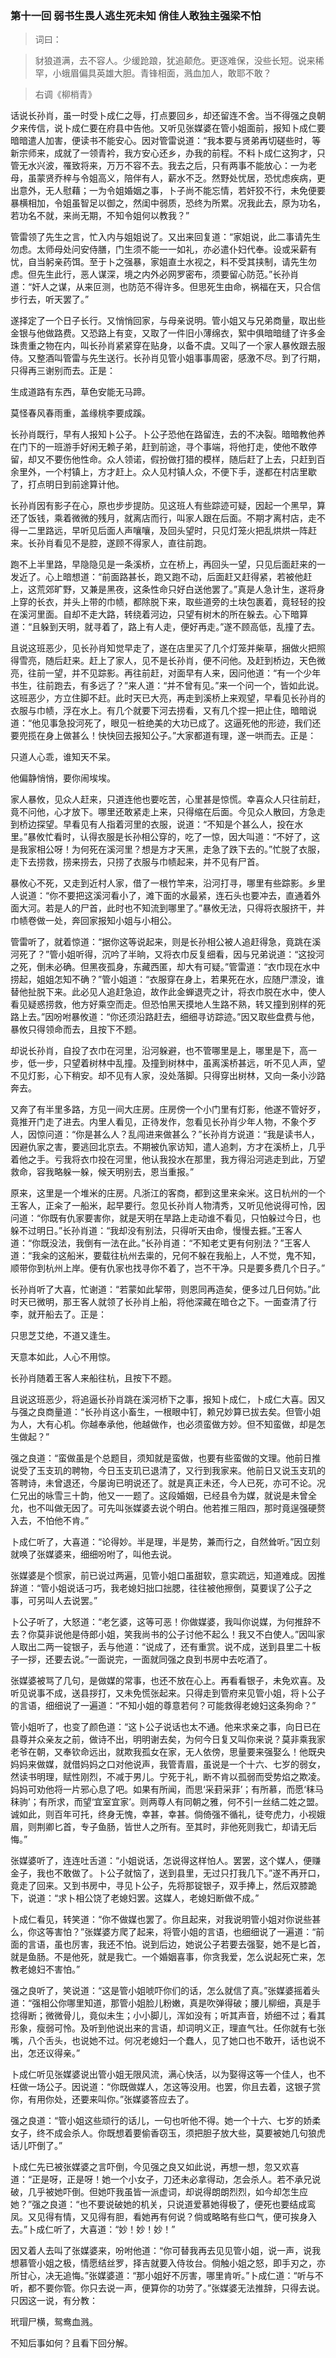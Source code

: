 <script type="text/javascript">
    var head = document.getElementsByTagName('head')[0];
    cssURL = '/public/article_1.css';
    linkTag = document.createElement('link');
    linkTag.href = cssURL;
    linkTag.setAttribute('type','text/css');
    linkTag.setAttribute('rel','stylesheet');
    head.appendChild(linkTag);
</script>
### 第十一回  弱书生畏人逃生死未知  俏佳人敢独主强梁不怕 

> 词曰：

> 豺狼道满，去不容人。少缓跄踉，犹追颠危。更逐难保，没些长短。说来稀罕，小蛾眉偏具英雄大胆。青锋相面，溅血加人，敢耶不敢？

> 右调《柳梢青》

话说长孙肖，虽一时受卜成仁之辱，打点要回乡，却还留连不舍。当不得强之良朝夕来传信，说卜成仁要在府县中告他。又听见张媒婆在管小姐面前，报知卜成仁要暗暗遣人加害，便读书不能安心。因对管雷说道：“我本要与贤弟再切磋些时，等新宗师来，成就了一领青衿，我方安心还乡，办我的前程。不料卜成仁这狗才，只管无水兴波，罹致将来，万万不容不去。我去之后，只有两事不能放心：一为老母，虽蒙贤乔梓与令姐高义，陪伴有人，薪水不乏。然野处忧居，恐忧虑疾病，更出意外，无人慰藉；一为令姐婚姻之事，卜子尚不能忘情，若奸狡不行，未免便要暴横相加，令姐虽智足以御之，然闺中弱质，恐终为所累。况我此去，原为功名，若功名不就，来尚无期，不知令姐何以教我？”

管雷领了先生之言，忙入内与姐姐说了。又出来回复道：“家姐说，此二事请先生勿虑。太师母处问安侍膳，门生须不能一一如礼，亦必遣仆妇代奉。设或采薪有忧，自当躬亲药饵。至于卜之强暴，家姐直土水视之，料不受其挟制，请先生勿虑。但先生此行，恶人谋深，境之内外必网罗密布，须要留心防范。”长孙肖道：“奸人之谋，从来叵测，也防范不得许多。但思死生由命，祸福在天，只合信步行去，听天罢了。”

遂择定了一个日子长行。又悄悄回家，与母亲说明。管小姐又与兄弟商量，取出些金银与他做路费。又恐路上有变，又取了一件旧小薄绵衣，絮中俱暗暗缝了许多金珠贵重之物在内，叫长孙肖紧紧穿在贴身，以备不虞。又叫了一个家人暴攸跟去服侍。又整酒叫管雷与先生送行。长孙肖见管小姐事事周密，感激不尽。到了行期，只得再三谢别而去。正是：

生成道路有东西，草色安能无马蹄。

莫怪春风春雨重，盖缘桃李要成蹊。

长孙肖既行，早有人报知卜公子。卜公子恐他在路留连，去的不决裂。暗暗教他养在门下的一班游手好闲无赖子弟，赶到前途，寻个事端，将他打走，使他不敢停留，却又不要伤他性命。众人领诺，假扮做打猎的模样，随后赶了上去，只赶到百余里外，一个村镇上，方才赶上。众人见村镇人众，不便下手，遂都在村店里歇了，打点明日到前途算计他。

长孙肖因有影子在心，原也步步提防。见这班人有些踪迹可疑，因起一个黑早，算还了饭钱，乘着微微的残月，就离店而行，叫家人跟在后面。不期才离村店，走不得一二里路远，早听见后面人声嚷嚷，及回头望时，只见灯笼火把乱烘烘一阵赶来。长孙肖看见不是腔，遂顾不得家人，直往前跑。

跑不上半里路，早隐隐见是一条溪桥，立在桥上，再回头一望，只见后面赶来的一发近了。心上暗想道：“前面路甚长，跑又跑不动，后面赶又赶得紧，若被他赶上，这荒郊旷野，又兼是黑夜，这条性命只好白送他罢了。”真是人急计生，遂将身上穿的长衣，并头上带的巾帻，都除脱下来，取些道旁的土块包裹着，竟轻轻的投在溪河里面。自却不走大路，转绕着河边，只望有树木的所在躲去。心下暗算道：“且躲到天明，就寻着了，路上有人走，便好再走。”遂不顾高低，乱撞了去。

且说这班恶少，见长孙肖知觉早走了，遂在店里买了几个灯笼并柴草，捆做火把照得雪亮，随后赶来。赶上了家人，见不是长孙肖，便不问他。及赶到桥边，天色微亮，往前一望，并不见踪影。再往前赶，对面早有人来，因问他道：“有一个少年书生，往前跑去，有多远了？”来人道：“并不曾有见。”来一个问一个，皆如此说。这班恶少，方立住脚不赶。此时天已大亮，再走到溪桥上来观望，早看见长孙肖的衣服与巾帻，浮在水上。有几个就要下河去捞看，又有几个捏一把止住，暗暗说道：“他见事急投河死了，眼见一桩绝美的大功已成了。这逼死他的形迹，我们还要兜揽在身上做甚么！快快回去报知公子。”大家都道有理，遂一哄而去。正是：

只道人心乖，谁知天不呆。

他偏静悄悄，要你闹埃埃。

家人暴攸，见众人赶来，只道连他也要吃苦，心里甚是惊慌。幸喜众人只往前赶，竟不问他，心才放下。哪里还敢紧走上来，只得缩在后面。今见众人散回，方急走到桥边探望。早看见有人指着河里的衣服，说道：“不知是个甚么人，投在水里。”暴攸忙看时，认得衣服是长孙相公穿的，吃了一惊，因大叫道：“不好了，这是我家相公呀！为何死在溪河里？想是方才天黑，走急了跌下去的。”忙脱了衣服，走下去捞救，捞来捞去，只捞了衣服与巾帻起来，并不见有尸首。

暴攸心不死，又走到近村人家，借了一根竹竿来，沿河打寻，哪里有些踪影。乡里人说道：“你不要把这溪河看小了，滩下面的水最紧，连石头也要冲去，直通着外面大河。若是人的尸首，此时也不知流到哪里了。”暴攸无法，只得将衣服挤干，并巾帻卷做一处，奔回家报知小姐与小相公。

管雷听了，就着惊道：“据你这等说起来，则是长孙相公被人追赶得急，竟跳在溪河死了？”管小姐听得，沉吟了半晌，又将衣巾反复细看，因与兄弟说道：“这投河之死，倒未必确。但黑夜孤身，东藏西匿，却大有可疑。”管雷道：“衣巾现在水中捞起，姐姐怎知不确？”管小姐道：“衣服穿在身上，若果死在水，应随尸漂没，谁替他扯脱下来。此必见人追赶急迫，故作此金蝉退壳之计，将衣巾脱在水中，使人看见疑惑捞救，他方好乘空而走。但恐怕黑天摸地人生路不熟，转又撞到别样的死路上去。”因吩咐暴攸道：“你还须沿路赶去，细细寻访踪迹。”因又取些盘费与他，暴攸只得领命而去，且按下不题。

却说长孙肖，自投了衣巾在河里，沿河躲避，也不管哪里是上，哪里是下，高一步，低一步，只望着树林中乱撞。及撞到树林中，虽离溪桥甚远，听不见人声，望不见灯影，心下稍安。却不见有人家，没处落脚。只得穿出树林，又向一条小沙路奔去。

又奔了有半里多路，方见一间大庄房。庄房傍一个小门里有灯影，他遂不管好歹，竟推开门走了进去。内里人看见，正待发作，忽看见长孙肖少年人物，不象个歹人，因惊问道：“你是甚么人？乱闯进来做甚么？”长孙肖方说道：“我是读书人，因避仇家之害，要逃回北京去。不期被仇家访知，遣人追刺，方才在溪桥上，几乎着他之手。亏我将衣巾投在河里，他认我投水在那里，我方得沿河逃走到此，万望救命，容我略躲一躲，候天明别去，恩当重报。”

原来，这里是一个堆米的庄房。凡浙江的客商，都到这里来籴米。这日杭州的一个王客人，正籴了一船米，起早要行。忽见长孙肖人物清秀，又听见他说得可怜，因问道：“你既有仇家要害你，就是天明在旱路上走动谁不看见，只怕躲过今日，也躲不过明日。”长孙肖道：“我却没有别法，只得听天由命，慢慢去捱。”王客人道：“你既没法，我倒有一法在此。”长孙肖道：“不知老丈更有何别法？”王客人道：“我籴的这船米，要载往杭州去粜的，兄何不躲在我船上，人不觉，鬼不知，顺带你到杭州上岸。便有仇家也找寻你不着了，岂不干净。只是要多费几个日子。”

长孙肖听了大喜，忙谢道：“若蒙如此挈带，则恩同再造矣，便多过几日何妨。”此时天已微明，那王客人就领了长孙肖上船，将他深藏在暗仓之下。一面查清了行李，就开船去了。正是：

只思芝艾绝，不道又逢生。

天意本如此，人心不用惊。

长孙肖随着王客人来船往杭，且按下不题。

且说这班恶少，将追逼长孙肖跳在溪河桥下之事，报知卜成仁，卜成仁大喜。因又与强之良商量道：“长孙肖这小畜生，一根眼中钉，赖兄妙算已拔去矣。但管小姐为人，大有心机。你越奉承他，他越做作，也必须蛮做方妙。但不知蛮做，却是怎生做起？”

强之良道：“蛮做虽是个总题目，须知就是蛮做，也要有些蛮做的文理。他前日推说受了玉支玑的聘物，今日玉支玑已退清了，又行到我家来。他前日又说玉支玑的答聘诗，未曾退还，今屡询已明说还了。就是真正未还，今人已死，亦可不论。况仁兄出的咏雪三十韵，他又一一题了。这段婚姻，已经县令为媒，就说是未曾全允，也不叫做无因了。可先叫张媒婆去说个明白。他若推三阻四，那时竟逞强硬赘入去，不怕他不肯。”

卜成仁听了，大喜道：“论得妙。半是理，半是势，兼而行之，自然耸听。”因立刻就唤了张媒婆来，细细吩咐了，叫他去说。

张媒婆是个惯家，前已说过两遍，见管小姐口虽甜软，意实疏远，知道难成。因推辞道：“管小姐说话刁巧，我老媳妇拙口拙腮，往往被他擦倒，莫要误了公子之事，可另叫人去说罢。”

卜公子听了，大怒道：“老乞婆，这等可恶！你做媒婆，我叫你说媒，为何推辞不去？你莫非说他是侍郎小姐，笑我尚书的公子讨他不起么！我又不白使人。”因叫家人取出二两一锭银子，丢与他道：“说成了，还有重赏。说不成，送到县里二十板子一拶，还要去说。”一面说完，一面就同强之良到书房中去吃酒了。

张媒婆被骂了几句，是做媒的常事，也还不放在心上。再看看银子，未免欢喜。及听见说事不成，送县拶打，又未免慌张起来。只得走到管府来见管小姐，将卜公子的言语，细细说了一遍道：“不知小姐的尊意若何？可能救得老媳妇这条狗命？”

管小姐听了，也变了颜色道：“这卜公子说话也太不通。他来求亲之事，向日已在县尊并众亲友之前，做诗不出，明明谢去矣，为何今日复又叫你来说？莫非乘我家老爷在朝，又奉钦命远出，就欺我孤女在家，无人依傍，思量要来强娶么！他既央妈妈来做媒，就借妈妈之口对他说声，我管青眉，虽说是一个十六、七岁的弱女，然读书明理，赋性刚烈，不减于男儿。宁死于礼，断不肯以孤弱而受势焰之欺凌。妈妈可劝他将一片邪心息了吧。如果有所闻，而思‘采葑采菲’；有所慕，而愿‘秣马秣驹’；有所求，而望‘宜室宜家’。则两尊人有同朝之雅，何不引一丝结二姓之盟。诚如此，则百年可托，终身无愧，幸甚，幸甚。倘倚强不循礼，徒夸虎力，小视娥眉，则荆卿匕首，专子鱼肠，皆世人之所有。至其时，非他死则我亡，却请无后悔。”

张媒婆听了，连连吐舌道：“小姐说话，怎说得这样怕人。罢罢，这个媒人，便赚金子，我也不敢做了。卜公子就恼了，送到县里，无过只打我几下。”遂不再开口，竟走了回来。又到书房中，寻见卜公子，先将那锭银子，双手捧上，然后双膝跪下，说道：“求卜相公饶了老媳妇罢。这媒人，老媳妇断做不成。”

卜成仁看见，转笑道：“你不做媒也罢了。你且起来，对我说明管小姐对你说些甚么，你这等害怕？”张媒婆方爬了起来，将管小姐的言语，也细细说了一遍道：“前面的言语，虽也厉害，我还不怕。说到后边，她说公子若要去强娶，她不是匕首，就是鱼肠。不是他死，就是我亡。一个婚姻喜事，你贪我爱，怎么说起死亡来，怎教老媳妇不害怕。”

强之良听了，笑说道：“这是管小姐唬吓你们的话，怎么就信了真。”张媒婆摇着头道：“强相公你哪里知道，那管小姐脸儿粉嫩，真是吹弹得破；腰儿柳细，真是手捻得断；微微骨儿，竟似未生；小小脚儿，浑如没有；听其声音，娇细不过；看其形象，瘦弱可怜。及听到他说出来的言语，却词明义正，理直气壮。任你就有七张嘴，八个舌头，也说她不过。何况老媳妇一个蠢人，见了她口也不敢开，话也说不出，怎还议得亲。”

卜成仁听见张媒婆说出管小姐无限风流，满心快活，以为娶得这等一个佳人，也不枉做一场公子。因说道：“你既做媒人，怎这等没用。也罢，你且去着，这银子赏你，有用你处，还要来叫你。”张媒婆答应去了。

强之良道：“管小姐这些顽行的话儿，一句也听他不得。她一个十六、七岁的娇柔女子，终不成会杀人。你既想着要偷香窃玉，须把胆子放大些，莫要被她几句狼虎话儿吓倒了。”

卜成仁先已被张媒婆之言吓倒，今见强之良又如此说，再想一想，忽又欢喜道：“正是呀，正是呀！她一个小女子，刀还未必拿得动，怎会杀人。若不承兄说破，几乎被她吓倒。但她吓我虽皆一派虚词，却说得朗朗烈烈，如今却怎生应她？”强之良道：“也不要说破她的机关，只说道爱慕她得极了，便死也要结成鸾凤。又见得有情，又见得有胆，看她再有何说？倘或略略有些口气，便可挨身入去。”卜成仁听了，大喜道：“妙！妙！妙！”

因又着人去叫了张媒婆来，吩咐他道：“你可替我再去见见管小姐，说一声，说我想慕管小姐之极，情愿结丝罗，择吉就要入侍妆台。倘触小姐之怒，即手刃之，亦所甘心，决无追悔。”张媒婆道：“那小姐好不厉害，哪里肯听。”卜成仁道：“听与不听，都不要你管。你只去说一声，便算你的功劳了。”张媒婆无法推辞，只得去说。只因这一说，有分教：

玳瑁尸横，鸳鸯血溅。

不知后事如何？且看下回分解。